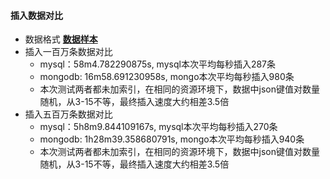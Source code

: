 #### 插入数据对比

- 数据格式 [**数据样本**](../images/data-demo.png)
- 插入一百万条数据对比
    - mysql：58m4.782290875s, mysql本次平均每秒插入287条
    - mongodb: 16m58.691230958s, mongo本次平均每秒插入980条
    - 本次测试两者都未加索引，在相同的资源环境下，数据中json键值对数量随机，从3-15不等，最终插入速度大约相差3.5倍
- 插入五百万条数据对比
    - mysql：5h8m9.844109167s, mysql本次平均每秒插入270条
    - mongodb: 1h28m39.358680791s, mongo本次平均每秒插入940条
    - 本次测试两者都未加索引，在相同的资源环境下，数据中json键值对数量随机，从3-15不等，最终插入速度大约相差3.5倍
